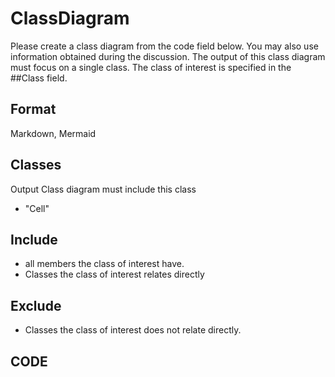 # ClassDiagram
Please create a class diagram from the code field below.
You may also use information obtained during the discussion.
The output of this class diagram must focus on a single class.
The class of interest is specified in the ##Class field.

## Format
Markdown, Mermaid

## Classes
Output Class diagram must include this class
* "Cell"

## Include
* all members the class of interest have.
* Classes the class of interest relates directly

## Exclude
* Classes the class of interest does not relate directly.


## CODE
```
```